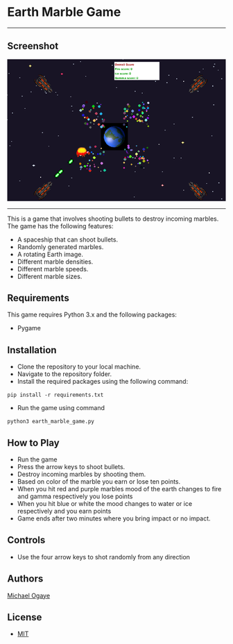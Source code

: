 # Earth Marble Game
---
 ## Screenshot
 ![Earth_Marble](./resources/earthmarble.png)

 ---
This is a game that involves shooting bullets to destroy incoming marbles. The game has the following features:
- A spaceship that can shoot bullets.
- Randomly generated marbles.
- A rotating Earth image.
- Different marble densities.
- Different marble speeds.
- Different marble sizes.

## Requirements
This game requires Python 3.x and the following packages:

- Pygame

## Installation
- Clone the repository to your local machine.
- Navigate to the repository folder.
- Install the required packages using the following command:
```
pip install -r requirements.txt
```
- Run the game using command
```
python3 earth_marble_game.py

```

## How to Play
- Run the game
- Press the arrow keys to shoot bullets.
- Destroy incoming marbles by shooting them.
- Based on color of the marble you earn or lose ten points.
- When you hit red and purple marbles mood of the earth changes to fire and gamma respectively you lose points
- When you hit blue or white the mood changes to water or ice respectively and you earn points
- Game ends after two minutes where you bring impact or no impact.

## Controls
- Use the four arrow keys to shot randomly from any direction



## Authors
[Michael Ogaye](https://devpost.com/hogaeymic?ref_content=user-portfolio&ref_feature=portfolio&ref_medium=global-nav)

## License
 - [MIT](LICENSE)


